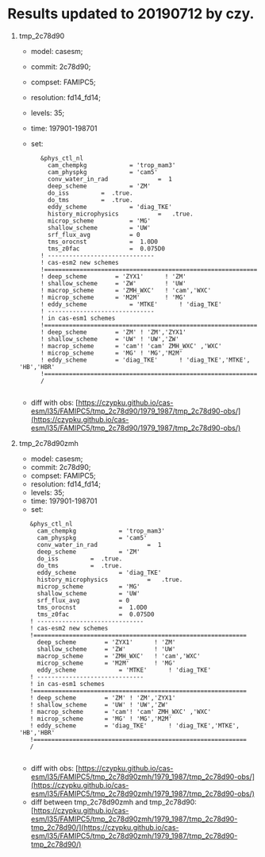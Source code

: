 # Results updated to 20190712 by czy.

1.  tmp_2c78d90

    * model: casesm; 
    
    * commit: 2c78d90; 
    
    * compset: FAMIPC5; 
    
    * resolution: fd14_fd14; 
    
    * levels: 35; 
    
    * time: 197901-198701
    
    * set:
    
    ```
          &phys_ctl_nl
            cam_chempkg            = 'trop_mam3'
            cam_physpkg            = 'cam5'
            conv_water_in_rad              =  1
            deep_scheme            = 'ZM'
            do_iss         =  .true.
            do_tms         =  .true.
            eddy_scheme            = 'diag_TKE'
            history_microphysics           =   .true.
            microp_scheme          = 'MG'
            shallow_scheme         = 'UW'
            srf_flux_avg           = 0
            tms_orocnst            =  1.0D0
            tms_z0fac              =  0.075D0
          ! ------------------------------
          ! cas-esm2 new schemes
          !============================================================
          ! deep_scheme        = 'ZYX1'      ! 'ZM'
          ! shallow_scheme     = 'ZW'        ! 'UW'
          ! macrop_scheme      = 'ZMH_WXC'   ! 'cam','WXC'
          ! microp_scheme      = 'M2M'       ! 'MG'
          ! eddy_scheme            = 'MTKE'      ! 'diag_TKE'
          ! ------------------------------
          ! in cas-esm1 schemes
          !============================================================
          ! deep_scheme        = 'ZM' ! 'ZM','ZYX1'
          ! shallow_scheme     = 'UW' ! 'UW','ZW'
          ! macrop_scheme      = 'cam'! 'cam' ZMH_WXC' ,'WXC'
          ! microp_scheme      = 'MG' ! 'MG','M2M'
          ! eddy_scheme        = 'diag_TKE'      ! 'diag_TKE','MTKE', 'HB','HBR'
          !============================================================
          /
      
    ```
    
    * diff with obs: [https://czypku.github.io/cas-esm/l35/FAMIPC5/tmp_2c78d90/1979_1987/tmp_2c78d90-obs/](https://czypku.github.io/cas-esm/l35/FAMIPC5/tmp_2c78d90/1979_1987/tmp_2c78d90-obs/)



2. tmp_2c78d90zmh
   * model: casesm; 
   * commit: 2c78d90; 
   * compset: FAMIPC5; 
   * resolution: fd14_fd14; 
   * levels: 35; 
   * time: 197901-198701
   * set:

   ```
      &phys_ctl_nl
        cam_chempkg            = 'trop_mam3'
        cam_physpkg            = 'cam5'
        conv_water_in_rad              =  1
        deep_scheme            = 'ZM'
        do_iss         =  .true.
        do_tms         =  .true.
        eddy_scheme            = 'diag_TKE'
        history_microphysics           =   .true.
        microp_scheme          = 'MG'
        shallow_scheme         = 'UW'
        srf_flux_avg           = 0
        tms_orocnst            =  1.0D0
        tms_z0fac              =  0.075D0
      ! ------------------------------
      ! cas-esm2 new schemes
      !============================================================
        deep_scheme        = 'ZYX1'      ! 'ZM'
        shallow_scheme     = 'ZW'        ! 'UW'
        macrop_scheme      = 'ZMH_WXC'   ! 'cam','WXC'
        microp_scheme      = 'M2M'       ! 'MG'
        eddy_scheme            = 'MTKE'      ! 'diag_TKE'
      ! ------------------------------
      ! in cas-esm1 schemes
      !============================================================
      ! deep_scheme        = 'ZM' ! 'ZM','ZYX1'
      ! shallow_scheme     = 'UW' ! 'UW','ZW'
      ! macrop_scheme      = 'cam'! 'cam' ZMH_WXC' ,'WXC'
      ! microp_scheme      = 'MG' ! 'MG','M2M'
      ! eddy_scheme        = 'diag_TKE'      ! 'diag_TKE','MTKE', 'HB','HBR'
      !============================================================
      /
  
   ```

   - diff with obs: [https://czypku.github.io/cas-esm/l35/FAMIPC5/tmp_2c78d90zmh/1979_1987/tmp_2c78d90-obs/](https://czypku.github.io/cas-esm/l35/FAMIPC5/tmp_2c78d90zmh/1979_1987/tmp_2c78d90-obs/)
   - diff between tmp_2c78d90zmh and tmp_2c78d90: [https://czypku.github.io/cas-esm/l35/FAMIPC5/tmp_2c78d90zmh/1979_1987/tmp_2c78d90-tmp_2c78d90/](https://czypku.github.io/cas-esm/l35/FAMIPC5/tmp_2c78d90zmh/1979_1987/tmp_2c78d90-tmp_2c78d90/)
